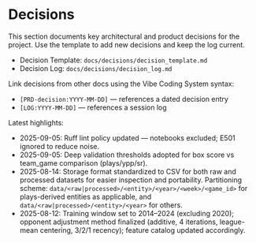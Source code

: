 # Decisions

This section documents key architectural and product decisions for the project. Use the template to
add new decisions and keep the log current.

- Decision Template: `docs/decisions/decision_template.md`
- Decision Log: `docs/decisions/decision_log.md`

Link decisions from other docs using the Vibe Coding System syntax:

- `[PRD-decision:YYYY-MM-DD]` — references a dated decision entry
- `[LOG:YYYY-MM-DD]` — references a session log

Latest highlights:

- 2025-09-05: Ruff lint policy updated — notebooks excluded; E501 ignored to reduce noise.
- 2025-09-05: Deep validation thresholds adopted for box score vs team_game comparison (plays/ypp/sr).
- 2025-08-14: Storage format standardized to CSV for both raw and processed datasets for easier
  inspection and portability. Partitioning scheme: `data/<raw|processed>/<entity>/<year>/<week>/<game_id>`
  for plays-derived entities as applicable, and `data/<raw|processed>/<entity>/<year>` for others.
- 2025-08-12: Training window set to 2014–2024 (excluding 2020); opponent adjustment method
  finalized (additive, 4 iterations, league-mean centering, 3/2/1 recency); feature catalog
  updated accordingly.
